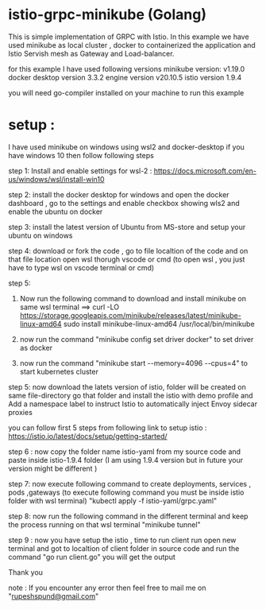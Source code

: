 # istio-grpc-minikube (Golang)

This is simple implementation of GRPC with Istio.
In this example we have used minikube as local cluster , docker to containerized the application and Istio Servish mesh as Gateway and Load-balancer.

for this example I have used following versions
 minikube version: v1.19.0
 docker desktop version 3.3.2 engine version v20.10.5
 istio version 1.9.4
 
 you will need go-compiler installed on your machine to run this example

# setup : 
 I have  used minikube on windows using wsl2 and docker-desktop if you have windows 10 then follow following steps 

step 1:
Install and enable settings for wsl-2 : https://docs.microsoft.com/en-us/windows/wsl/install-win10

step 2:
install the docker desktop for windows and  open the docker dashboard , go to the settings and enable checkbox showing wls2 and enable the ubuntu on docker

step 3:
install the latest version of Ubuntu from MS-store and setup your ubuntu on windows

step 4:
download or fork the code , go to file localtion of the code and on that file location open wsl thorugh vscode or cmd (to open wsl , you just have to type wsl on vscode terminal or cmd)

step 5:
 1. Now run the following command to download and install minikube on same wsl terminal ==>
 curl -LO https://storage.googleapis.com/minikube/releases/latest/minikube-linux-amd64
 sudo install minikube-linux-amd64 /usr/local/bin/minikube

 2. now run the command "minikube config set driver docker" to set driver as docker
 
 3. now run the command "minikube start --memory=4096 --cpus=4" to start kubernetes cluster

step 5:
now download  the latets version of istio, folder will be created on same file-directory go that folder and install the istio with demo profile and Add a namespace label to instruct Istio to automatically inject Envoy sidecar proxies

you can follow first 5 steps from following link to setup istio :
  https://istio.io/latest/docs/setup/getting-started/

step 6 : 
now copy the folder name istio-yaml from my source code and paste inside istio-1.9.4 folder (I am using 1.9.4 version but in future your version might be different ) 

step 7:
now execute following command to create deployments, services , pods ,gateways (to execute following command you must be inside istio folder with wsl terminal)
  "kubectl apply -f istio-yaml/grpc.yaml"
  
step 8:
now run the following command in the different terminal and keep the process running on that wsl terminal
 "minikube tunnel"
 
step 9 :
now you have setup the istio , time to run client run 
open new terminal and got to localtion of client folder in source code and run the command "go run client.go"
you will get the output 

Thank you

note : If you encounter any error then feel free to mail me on "rupeshspund@gmail.com"
